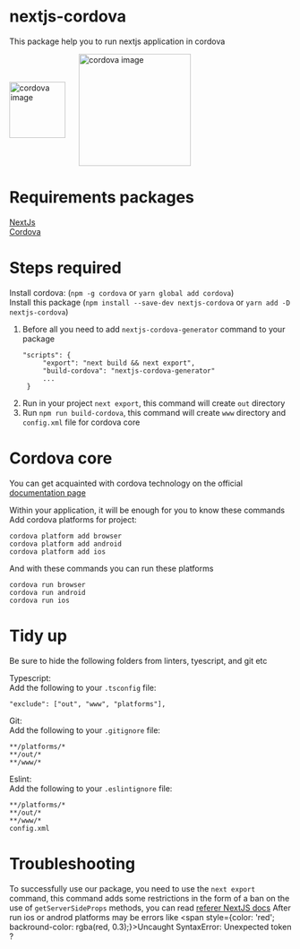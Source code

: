 # nextjs-cordova
This package help you to run nextjs application in cordova

<div style="display: flex; align-items: center">
    <img style="margin-right: 24px;" src="https://cordova.apache.org/static/img/cordova_bot.png" width="100" title="cordova image"> 
    <img src="https://seeklogo.com/images/N/next-js-logo-7929BCD36F-seeklogo.com.png" width="200" title="cordova image">
</div>

# Requirements packages

[NextJs](https://www.npmjs.com/package/next)  
[Cordova](https://www.npmjs.com/package/cordova)

# Steps required
Install cordova: (`npm -g cordova` or `yarn global add cordova`)  
Install this package (`npm install --save-dev nextjs-cordova` or `yarn add -D nextjs-cordova`)  

1. Before all you need to add `nextjs-cordova-generator` command to your package
    ```
    "scripts": {
         "export": "next build && next export",
         "build-cordova": "nextjs-cordova-generator"
         ...
     }
    ```
2. Run in your project `next export`, this command will create `out` directory
3. Run `npm run build-cordova`, this command will create `www` directory and `config.xml` file for cordova core

# Cordova core
You can get acquainted with cordova technology on the official [documentation page](https://cordova.apache.org/docs/en/latest/)

Within your application, it will be enough for you to know these commands
Add cordova platforms for project:

`cordova platform add browser`  
`cordova platform add android`  
`cordova platform add ios`

And with these commands you can run these platforms

`cordova run browser`  
`cordova run android`  
`cordova run ios`

# Tidy up
Be sure to hide the following folders from linters, tyescript, and git etc

Typescript:  
Add the following to your `.tsconfig` file:
```
"exclude": ["out", "www", "platforms"],
```
Git:  
Add the following to your `.gitignore` file:
```
**/platforms/*
**/out/*
**/www/*
```

Eslint:  
Add the following to your `.eslintignore` file:
```
**/platforms/*
**/out/*
**/www/*
config.xml
```

# Troubleshooting

To successfully use our package, you need to use the `next export` command, this command adds some restrictions in the form of a ban on the use of `getServerSideProps` methods, you can read [referer NextJS docs](https://nextjs.org/docs/messages/gssp-export)
After run ios or androd platforms may be errors like <span style={color: 'red'; backround-color: rgba(red, 0.3);}>Uncaught SyntaxError: Unexpected token ?</span>
